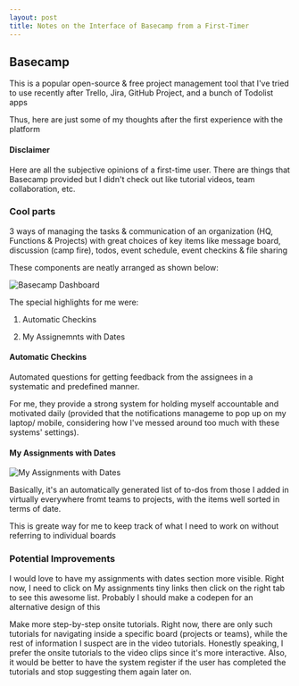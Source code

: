```yaml
---
layout: post
title: Notes on the Interface of Basecamp from a First-Timer
---
```


## Basecamp

This is a popular open-source & free project management tool that I've tried to use recently after Trello, Jira, GitHub Project, and a bunch of Todolist apps

Thus, here are just some of my thoughts after the first experience with the platform

#### Disclaimer
Here are all the subjective opinions of a first-time user. There are things that Basecamp provided but I didn't check out like tutorial videos, team collaboration, etc.

### Cool parts
3 ways of managing the tasks & communication of an organization (HQ, Functions & Projects) with great choices of key items like message board, discussion (camp fire), todos, event schedule, event checkins & file sharing

These components are neatly arranged as shown below:

![Basecamp Dashboard](images/overview.png)

The special highlights for me were:

1. Automatic Checkins

2. My Assignemnts with Dates

#### Automatic Checkins
Automated questions for getting feedback from the assignees in a systematic and predefined manner. 

For me, they provide a strong system for holding myself accountable and motivated daily (provided that the notifications manageme to pop up on my laptop/ mobile, considering how I've messed around too much with these systems' settings).

#### My Assignments with Dates

![My Assignments with Dates](images/asgmtDates.png)

Basically, it's an automatically generated list of to-dos from those I added in virtually everywhere fromt teams to projects, with the items well sorted in terms of date.

This is greate way for me to keep track of what I need to work on without referring to individual boards

### Potential Improvements
I would love to have my assignments with dates section more visible. Right now, I need to click on My assignments tiny links then click on the right tab to see this awesome list.
Probably I should make a codepen for an alternative design of this 

Make more step-by-step onsite tutorials. Right now, there are only such tutorials for navigating inside a specific board (projects or teams), while the rest of information I suspect are in the video tutorials.
Honestly speaking, I prefer the onsite tutorials to the video clips since it's more interactive. 
Also, it would be better to have the system register if the user has completed the tutorials and stop suggesting them again later on.
